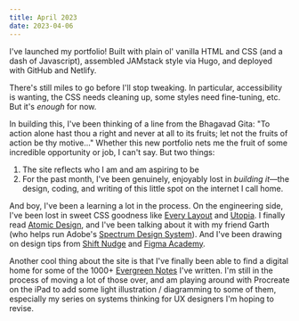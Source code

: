 ```yaml
---
title: April 2023
date: 2023-04-06
---
```


I've launched my portfolio! Built with plain ol' vanilla HTML and CSS (and a dash of Javascript), assembled JAMstack style via Hugo, and deployed with GitHub and Netlify.

There's still miles to go before I'll stop tweaking. In particular, accessibility is wanting, the CSS needs cleaning up, some styles need fine-tuning, etc. But it's _enough_ for now.

<!-- https://opuszine.us/posts/opus-my-hot-rod -->

In building this, I've been thinking of a line from the Bhagavad Gita: "To action alone hast thou a right and never at all to its fruits; let not the fruits of action be thy motive..." Whether this new portfolio nets me the fruit of some incredible opportunity or job, I can't say. But two things:
 
1. The site reflects who I am and am aspiring to be
2. For the past month, I've been genuinely, enjoyably lost in *building it*—the design, coding, and writing of this little spot on the internet I call home.

And boy, I've been a learning a lot in the process. On the engineering side, I've been lost in sweet CSS goodness like [Every Layout](https://every-layout.dev/) and [Utopia](https://utopia.fyi/). I finally read [Atomic Design](https://atomicdesign.bradfrost.com/), and I've been talking about it with my friend Garth (who helps run Adobe's [Spectrum Design System](https://spectrum.adobe.com/)). And I've been drawing on design tips from [Shift Nudge](https://shiftnudge.com/) and [Figma Academy](https://www.figma.academy/).

Another cool thing about the site is that I've finally been able to find a digital home for some of the 1000+ [Evergreen Notes](https://notes.andymatuschak.org/Evergreen_notes) I've written. I'm still in the process of moving a lot of those over, and am playing around with Procreate on the iPad to add some light illustration / diagramming to some of them, especially my series on systems thinking for UX designers I'm hoping to revise.

<!--
Well, I'm a little over a month into my self-declared "sabbatical" and it's been great. The main update: after years of _wanting_ to do it, my new website is launched! And it's not _just_ a portfolio of my design work. Since one of my strengths is [intellection](https://www.gallup.com/cliftonstrengths/en/252284/intellection-theme.aspx#:~:text=People%20exceptionally%20talented%20in%20the,Intellection%2C%20are%20strongest%20in%20them.)—I have over 1000 [Evergreen Notes](https://notes.andymatuschak.org/Evergreen_notes), many on design topics, stored in my personal [Obsidian](https://obsidian.md/) vault—I wanted this website to be a place to share my knowledge, make my knowledge visible, [think in public](https://tomcritchlow.com/2020/07/23/thinking-in-public/), and grow a [digital garden](https://joelhooks.com/digital-garden/).

I'm still in the process of adding notes, as I'm taking this opportunity to revise my personal thinking for public. And I'm still working to make more robust components for [adding other media](https://maggieappleton.com/garden-history#5-intercropping--content-diversity) and [art direction](https://daverupert.com/2021/01/art-direction-for-static-sites/). But the MVP is _shipped_, as we say. Time to learn and iterate.

It was really fun to be writing code again, jumping between Figma, VS Code, and my browser in tight loops. It's also been to implement some terrific responsive design strategies like [Every Layout](https://every-layout.dev/) and responsive type using [Utopia](https://utopia.fyi/). Man alive, what we can do with layouts on the web now is _incredible_. (I remember having to fiddle with the `float` property to get a simple sidebar layout.)

I've also been playing with AI, mainly ChatGPT and [GitHub Copilot](https://github.com/features/copilot). CoPilot is both incredibly helpful and incredibly annoying—helpful in many of its suggestions, but when it tries to suggest something too early (like when I'm pausing) it really distracts me from what I'm trying to do.

Side project news: I'm **helping my friend** [Garth Braithwaite](https://www.linkedin.com/in/garthdb/)—Senior Engineer at Adobe and founding member of Adobe's [Spectrum Design System](https://spectrum.adobe.com/)—on a _really_ cool project. Can't say anything about it yet, but I'm stoked for when it launches.

And I will say, since declaring this time period a Sabbatical (see my March update), my mental health has really improved. I've spent more time with friends, with the guitar, and with reading good books. Some especially good reads lately include Abby Covert's [How to Make Sense of Any Mess](https://www.howtomakesenseofanymess.com/), Daniel Goleman's [Emotional Intelligence]({{< relref "Emotional Intelligence" >}}), and Emily Wilson's [The Odyssey](https://bookshop.org/p/books/the-odyssey-francis-caulfeild/18217775?ean=9780393356250). Hoping to read more fiction going forward.
-->